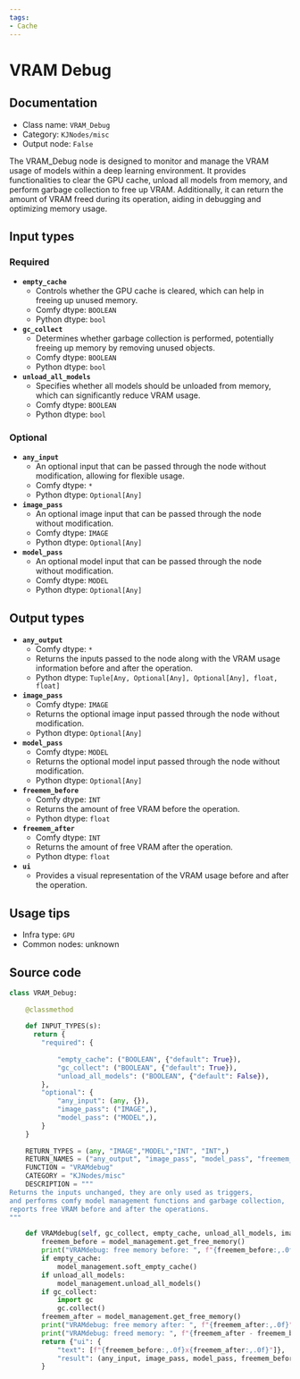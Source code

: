 ```yaml
---
tags:
- Cache
---
```


# VRAM Debug
## Documentation
- Class name: `VRAM_Debug`
- Category: `KJNodes/misc`
- Output node: `False`

The VRAM_Debug node is designed to monitor and manage the VRAM usage of models within a deep learning environment. It provides functionalities to clear the GPU cache, unload all models from memory, and perform garbage collection to free up VRAM. Additionally, it can return the amount of VRAM freed during its operation, aiding in debugging and optimizing memory usage.
## Input types
### Required
- **`empty_cache`**
    - Controls whether the GPU cache is cleared, which can help in freeing up unused memory.
    - Comfy dtype: `BOOLEAN`
    - Python dtype: `bool`
- **`gc_collect`**
    - Determines whether garbage collection is performed, potentially freeing up memory by removing unused objects.
    - Comfy dtype: `BOOLEAN`
    - Python dtype: `bool`
- **`unload_all_models`**
    - Specifies whether all models should be unloaded from memory, which can significantly reduce VRAM usage.
    - Comfy dtype: `BOOLEAN`
    - Python dtype: `bool`
### Optional
- **`any_input`**
    - An optional input that can be passed through the node without modification, allowing for flexible usage.
    - Comfy dtype: `*`
    - Python dtype: `Optional[Any]`
- **`image_pass`**
    - An optional image input that can be passed through the node without modification.
    - Comfy dtype: `IMAGE`
    - Python dtype: `Optional[Any]`
- **`model_pass`**
    - An optional model input that can be passed through the node without modification.
    - Comfy dtype: `MODEL`
    - Python dtype: `Optional[Any]`
## Output types
- **`any_output`**
    - Comfy dtype: `*`
    - Returns the inputs passed to the node along with the VRAM usage information before and after the operation.
    - Python dtype: `Tuple[Any, Optional[Any], Optional[Any], float, float]`
- **`image_pass`**
    - Comfy dtype: `IMAGE`
    - Returns the optional image input passed through the node without modification.
    - Python dtype: `Optional[Any]`
- **`model_pass`**
    - Comfy dtype: `MODEL`
    - Returns the optional model input passed through the node without modification.
    - Python dtype: `Optional[Any]`
- **`freemem_before`**
    - Comfy dtype: `INT`
    - Returns the amount of free VRAM before the operation.
    - Python dtype: `float`
- **`freemem_after`**
    - Comfy dtype: `INT`
    - Returns the amount of free VRAM after the operation.
    - Python dtype: `float`
- **`ui`**
    - Provides a visual representation of the VRAM usage before and after the operation.
## Usage tips
- Infra type: `GPU`
- Common nodes: unknown


## Source code
```python
class VRAM_Debug:
    
    @classmethod
    
    def INPUT_TYPES(s):
      return {
        "required": {
            
            "empty_cache": ("BOOLEAN", {"default": True}),
            "gc_collect": ("BOOLEAN", {"default": True}),
            "unload_all_models": ("BOOLEAN", {"default": False}),
        },
        "optional": {
            "any_input": (any, {}),
            "image_pass": ("IMAGE",),
            "model_pass": ("MODEL",),
        }
	}
        
    RETURN_TYPES = (any, "IMAGE","MODEL","INT", "INT",)
    RETURN_NAMES = ("any_output", "image_pass", "model_pass", "freemem_before", "freemem_after")
    FUNCTION = "VRAMdebug"
    CATEGORY = "KJNodes/misc"
    DESCRIPTION = """
Returns the inputs unchanged, they are only used as triggers,  
and performs comfy model management functions and garbage collection,  
reports free VRAM before and after the operations.
"""

    def VRAMdebug(self, gc_collect, empty_cache, unload_all_models, image_pass=None, model_pass=None, any_input=None):
        freemem_before = model_management.get_free_memory()
        print("VRAMdebug: free memory before: ", f"{freemem_before:,.0f}")
        if empty_cache:
            model_management.soft_empty_cache()
        if unload_all_models:
            model_management.unload_all_models()
        if gc_collect:
            import gc
            gc.collect()
        freemem_after = model_management.get_free_memory()
        print("VRAMdebug: free memory after: ", f"{freemem_after:,.0f}")
        print("VRAMdebug: freed memory: ", f"{freemem_after - freemem_before:,.0f}")
        return {"ui": {
            "text": [f"{freemem_before:,.0f}x{freemem_after:,.0f}"]}, 
            "result": (any_input, image_pass, model_pass, freemem_before, freemem_after) 
        }

```
